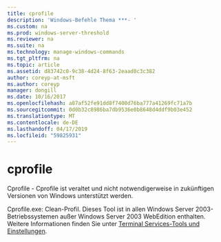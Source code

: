 ```yaml
---
title: cprofile
description: 'Windows-Befehle Thema ***- '
ms.custom: na
ms.prod: windows-server-threshold
ms.reviewer: na
ms.suite: na
ms.technology: manage-windows-commands
ms.tgt_pltfrm: na
ms.topic: article
ms.assetid: d83742c0-9c38-4d24-8f63-2eaad0c3c382
author: coreyp-at-msft
ms.author: coreyp
manager: dongill
ms.date: 10/16/2017
ms.openlocfilehash: a87af52fe91dd8f7400d76ba777a41269fc71a7b
ms.sourcegitcommit: 0d0b32c8986ba7db9536e0b8648d4ddf9b03e452
ms.translationtype: MT
ms.contentlocale: de-DE
ms.lasthandoff: 04/17/2019
ms.locfileid: "59825931"
---
```

# <a name="cprofile"></a>cprofile



Cprofile - Cprofile ist veraltet und nicht notwendigerweise in zukünftigen Versionen von Windows unterstützt werden.

Cprofile.exe: Clean-Profil. Dieses Tool ist in allen Windows Server 2003-Betriebssystemen außer Windows Server 2003 WebEdition enthalten. Weitere Informationen finden Sie unter [Terminal Services-Tools und Einstellungen](https://technet.microsoft.com/library/cc776289(v=ws.10).aspx).

##

###
